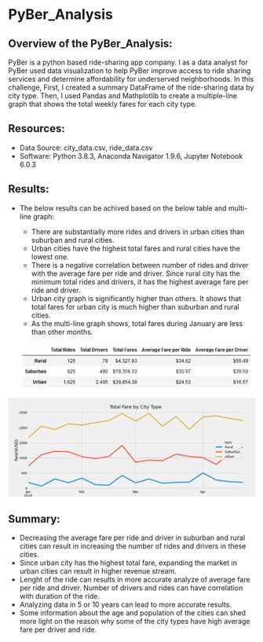 # PyBer_Analysis

## Overview of the PyBer_Analysis:

 PyBer is a python based ride-sharing app company. I as a data analyst for PyBer used data visualization to help PyBer improve access to ride sharing services and determine        affordability for underserved neighborhoods. 
In this challenge, First, I created a summary DataFrame of the ride-sharing data by city type. Then, I used Pandas and Mathplotlib to create a multiple-line graph that shows the total weekly fares for each city type.

## Resources:

  - Data Source: city_data.csv, ride_data.csv
  - Software: Python 3.8.3, Anaconda Navigator 1.9.6, Jupyter Notebook 6.0.3

## Results:

 - The below results can be achived based on the below table and multi-line graph: 
 
    - There are substantially more rides and drivers in urban cities than suburban and rural cities.
    - Urban cities have the highest total fares and rural cities have the lowest one.
    - There is a negative correlation between number of rides and driver with the average fare per ride and driver. Since rural city has the minimum total rides and drivers, it has the highest average fare per ride and driver.
    - Urban city graph is significantly higher than others. It shows that total fares for urban city is much higher than suburban and rural cities.
    - As the multi-line graph shows, total fares during January are less than other months.
    
    ![](https://github.com/Nazanin-hub/PyBer_Analysis/blob/main/pyber_summary_df.png)

![](https://github.com/Nazanin-hub/PyBer_Analysis/blob/main/analysis/PyBer_fare_summary.png)

## Summary:
 
   - Decreasing the average fare per ride and driver in suburban and rural cities can result in increasing the number of rides and drivers in these cities.
   - Since urban city has the highest total fare, expanding the market in urban cities can result in higher revenue stream.
   - Lenght of the ride can results in more accurate analyze of average fare per ride and driver. Number of drivers and rides can have correlation with duration of the ride. 
   - Analyzing data in 5 or 10 years can lead to more accurate results.
   - Some information about the age and population of the cities can shed more light on the reason why some of the city types have high average fare per driver and ride.
